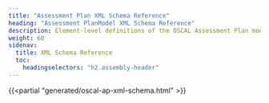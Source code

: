 ```yaml
---
title: "Assessment Plan XML Schema Reference"
heading: "Assessment PlanModel XML Schema Reference"
description: Element-level definitions of the OSCAL Assessment Plan model XML format.
weight: 60
sidenav:
  title: XML Schema Reference
  toc:
    headingselectors: "h2.assembly-header"
---
```


{{<partial "generated/oscal-ap-xml-schema.html" >}}
